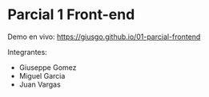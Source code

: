 # Parcial 1 Front-end

Demo en vivo: https://giusgo.github.io/01-parcial-frontend

Integrantes:

* Giuseppe Gomez
* Miguel Garcia
* Juan Vargas